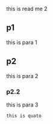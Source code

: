 this is read me 2

## p1
this is para 1

## p2
this is para 2

### p2.2
this is para 3

```
this is quato
```
